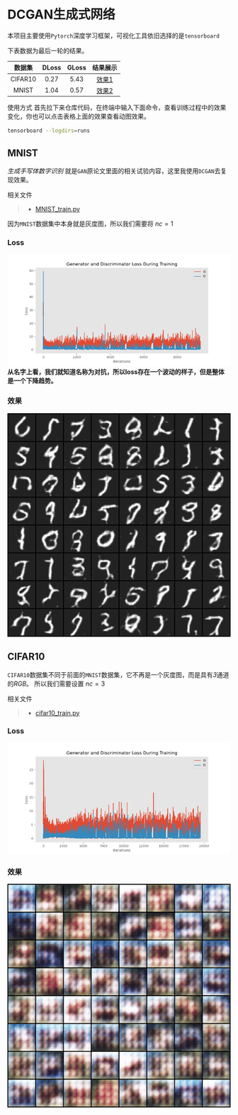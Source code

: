 # DCGAN生成式网络

本项目主要使用`Pytorch`深度学习框架，可视化工具依旧选择的是`tensorboard`


下表数据为最后一轮的结果。

|   数据集   | DLoss | GLoss |    结果展示     |
|:-------:|:-----:|:-----:|:-----------:|
| CIFAR10 | 0.27  | 5.43  | [效果1](#1.1) |
|  MNIST  | 1.04  | 0.57  | [效果2](#1.2) |


使用方式
首先拉下来仓库代码，在终端中输入下面命令，查看训练过程中的效果变化，你也可以点击表格上面的效果查看动图效果。
```bash
tensorboard --logdirs=runs
```

## MNIST

_生成手写体数字识别_ 就是`GAN`原论文里面的相关试验内容，这里我使用`DCGAN`去复现效果。

相关文件
> - [MNIST_train.py](MNIST_train.py)

因为`MNIST`数据集中本身就是灰度图，所以我们需要将 $nc = 1$
### Loss
![G&D_losses.png](./checkpoints/MNIST/G&D_losses.png)
**从名字上看，我们就知道名称为对抗，所以loss存在一个波动的样子，但是整体是一个下降趋势。**

<h3 id="1.1">效果</h3>

![mn.gif](./checkpoints/MNIST/mn.gif)

## CIFAR10
`CIFAR10`数据集不同于前面的`MNIST`数据集，它不再是一个灰度图，而是具有*3*通道的*RGB*。
所以我们需要设置 $nc = 3$

相关文件
> - [cifar10_train.py](cifar10_train.py)

### Loss
![G&D_losses.png](./checkpoints/CIFAR10/G&D_losses.png)

<h3 id="1.2">效果</h3>

![cf.gif](./checkpoints/CIFAR10/cf.gif)
